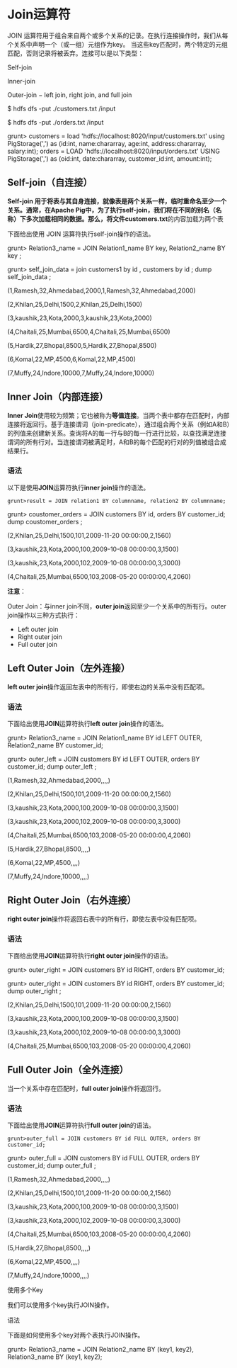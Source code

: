 # Join运算符

JOIN 运算符用于组合来自两个或多个关系的记录。在执行连接操作时，我们从每个关系中声明一个（或一组）元组作为key。 当这些key匹配时，两个特定的元组匹配，否则记录将被丢弃。连接可以是以下类型：

Self-join

Inner-join

Outer-join − left join, right join, and full join

$ hdfs dfs -put ./customers.txt /input

$ hdfs dfs -put ./orders.txt /input

grunt&gt; customers = load 'hdfs://localhost:8020/input/customers.txt' using PigStorage\(','\) as \(id:int, name:chararray, age:int, address:chararray, salary:int\); orders = LOAD 'hdfs://localhost:8020/input/orders.txt' USING PigStorage\(','\)  as \(oid:int, date:chararray, customer\_id:int, amount:int\);

## Self-join（自连接）

**Self-join **用于将表与其自身连接，就像表是两个关系一样，临时重命名至少一个关系。通常，在Apache Pig中，为了执行self-join，我们将在不同的别名（名称）下多次加载相同的数据。那么，将文件**customers.txt**的内容加载为两个表

下面给出使用 JOIN 运算符执行self-join操作的语法。

grunt&gt; Relation3\_name = JOIN Relation1\_name BY key, Relation2\_name BY key ;

grunt&gt; self\_join\_data = join customers1 by  id , customers by id ; dump self\_join\_data ;

\(1,Ramesh,32,Ahmedabad,2000,1,Ramesh,32,Ahmedabad,2000\)

\(2,Khilan,25,Delhi,1500,2,Khilan,25,Delhi,1500\)

\(3,kaushik,23,Kota,2000,3,kaushik,23,Kota,2000\)

\(4,Chaitali,25,Mumbai,6500,4,Chaitali,25,Mumbai,6500\)

\(5,Hardik,27,Bhopal,8500,5,Hardik,27,Bhopal,8500\)

\(6,Komal,22,MP,4500,6,Komal,22,MP,4500\)

\(7,Muffy,24,Indore,10000,7,Muffy,24,Indore,10000\)

## Inner Join（内部连接）

**Inner Join**使用较为频繁；它也被称为**等值连接**。当两个表中都存在匹配时，内部连接将返回行。基于连接谓词（join-predicate），通过组合两个关系（例如A和B）的列值来创建新关系。查询将A的每一行与B的每一行进行比较，以查找满足连接谓词的所有行对。当连接谓词被满足时，A和B的每个匹配的行对的列值被组合成结果行。

### 语法

以下是使用**JOIN**运算符执行**inner join**操作的语法。

```
grunt>result = JOIN relation1 BY columnname, relation2 BY columnname;
```

grunt&gt; coustomer\_orders = JOIN customers BY id, orders BY customer\_id; dump coustomer\_orders ;

\(2,Khilan,25,Delhi,1500,101,2009-11-20 00:00:00,2,1560\)

\(3,kaushik,23,Kota,2000,100,2009-10-08 00:00:00,3,1500\)

\(3,kaushik,23,Kota,2000,102,2009-10-08 00:00:00,3,3000\)

\(4,Chaitali,25,Mumbai,6500,103,2008-05-20 00:00:00,4,2060\)

**注意**：

Outer Join：与inner join不同，**outer join**返回至少一个关系中的所有行。outer join操作以三种方式执行：

* Left outer join
* Right outer join
* Full outer join

## Left Outer Join（左外连接）

**left outer join**操作返回左表中的所有行，即使右边的关系中没有匹配项。

### 语法

下面给出使用**JOIN**运算符执行**left outer join**操作的语法。

grunt&gt; Relation3\_name = JOIN Relation1\_name BY id LEFT OUTER, Relation2\_name BY customer\_id;

grunt&gt; outer\_left = JOIN customers BY id LEFT OUTER, orders BY customer\_id; dump outer\_left ;

\(1,Ramesh,32,Ahmedabad,2000,,,,\)

\(2,Khilan,25,Delhi,1500,101,2009-11-20 00:00:00,2,1560\)

\(3,kaushik,23,Kota,2000,100,2009-10-08 00:00:00,3,1500\)

\(3,kaushik,23,Kota,2000,102,2009-10-08 00:00:00,3,3000\)

\(4,Chaitali,25,Mumbai,6500,103,2008-05-20 00:00:00,4,2060\)

\(5,Hardik,27,Bhopal,8500,,,,\)

\(6,Komal,22,MP,4500,,,,\)

\(7,Muffy,24,Indore,10000,,,,\)

## Right Outer Join（右外连接）

**right outer join**操作将返回右表中的所有行，即使左表中没有匹配项。

### 语法

下面给出使用**JOIN**运算符执行**right outer join**操作的语法。

grunt&gt; outer\_right = JOIN customers BY id RIGHT, orders BY customer\_id;

grunt&gt;  outer\_right = JOIN customers BY id RIGHT, orders BY customer\_id; dump outer\_right ;

\(2,Khilan,25,Delhi,1500,101,2009-11-20 00:00:00,2,1560\)

\(3,kaushik,23,Kota,2000,100,2009-10-08 00:00:00,3,1500\)

\(3,kaushik,23,Kota,2000,102,2009-10-08 00:00:00,3,3000\)

\(4,Chaitali,25,Mumbai,6500,103,2008-05-20 00:00:00,4,2060\)

## Full Outer Join（全外连接）

当一个关系中存在匹配时，**full outer join**操作将返回行。

### 语法

下面给出使用**JOIN**运算符执行**full outer join**的语法。

```
grunt>outer_full = JOIN customers BY id FULL OUTER, orders BY customer_id;
```

grunt&gt;  outer\_full = JOIN customers BY id FULL OUTER, orders BY customer\_id; dump outer\_full ;

\(1,Ramesh,32,Ahmedabad,2000,,,,\)

\(2,Khilan,25,Delhi,1500,101,2009-11-20 00:00:00,2,1560\)

\(3,kaushik,23,Kota,2000,100,2009-10-08 00:00:00,3,1500\)

\(3,kaushik,23,Kota,2000,102,2009-10-08 00:00:00,3,3000\)

\(4,Chaitali,25,Mumbai,6500,103,2008-05-20 00:00:00,4,2060\)

\(5,Hardik,27,Bhopal,8500,,,,\)

\(6,Komal,22,MP,4500,,,,\)

\(7,Muffy,24,Indore,10000,,,,\)

使用多个Key



我们可以使用多个key执行JOIN操作。

语法



下面是如何使用多个key对两个表执行JOIN操作。

grunt&gt; Relation3\_name = JOIN Relation2\_name BY \(key1, key2\), Relation3\_name BY \(key1, key2\);



